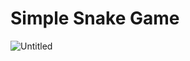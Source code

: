 # Simple Snake Game
![Untitled](https://user-images.githubusercontent.com/52655659/230655610-bd669071-bcff-48fe-a394-42b68e3d11ae.jpg)
